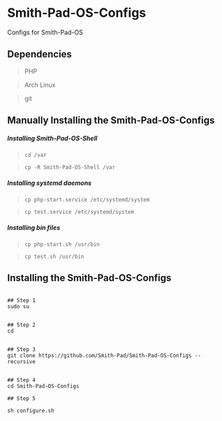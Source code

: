 # Smith-Pad-OS-Configs
Configs for Smith-Pad-OS

## Dependencies 

> PHP

> Arch Linux 

> git


## Manually Installing the Smith-Pad-OS-Configs 

##### Installing Smith-Pad-OS-Shell 

> `cd /var`

> `cp -R Smith-Pad-OS-Shell /var`



##### Installing systemd daemons 

> `cp php-start.service /etc/systemd/system`

> `cp test.service /etc/systemd/system `



##### Installing bin files

> `cp php-start.sh /usr/bin`

> `cp test.sh /usr/bin`






## Installing the Smith-Pad-OS-Configs



```shell

## Step 1
sudo su


## Step 2 
cd


## Step 3 
git clone https://github.com/Smith-Pad/Smith-Pad-OS-Configs --recursive


## Step 4
cd Smith-Pad-OS-Configs 

## Step 5 

sh configure.sh

```
